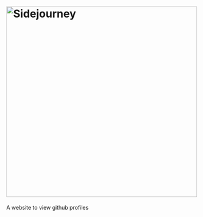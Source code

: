 # <img src="https://i.imgur.com/M5tdOPv.png" alt="Sidejourney" style="width: 500px" />



A website to view github profiles
